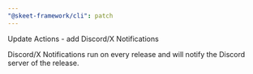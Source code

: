 ```yaml
---
"@skeet-framework/cli": patch
---
```


Update Actions - add Discord/X Notifications

Discord/X Notifications run on every release and will notify the Discord server of the release.
